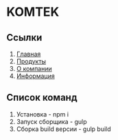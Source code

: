 # KOMTEK

## Ссылки

1. [Главная](https://oaktre.github.io/komtek/app/)
2. [Продукты](https://oaktre.github.io/komtek/app/products.html)
3. [О компании](https://oaktre.github.io/komtek/app/about.html)
3. [Информация](https://oaktre.github.io/komtek/app/information.html)



## Список команд

1. Установка - npm i
2. Запуск сборщика - gulp
3. Сборка build версии - gulp build
